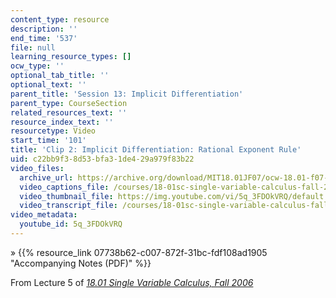 ```yaml
---
content_type: resource
description: ''
end_time: '537'
file: null
learning_resource_types: []
ocw_type: ''
optional_tab_title: ''
optional_text: ''
parent_title: 'Session 13: Implicit Differentiation'
parent_type: CourseSection
related_resources_text: ''
resource_index_text: ''
resourcetype: Video
start_time: '101'
title: 'Clip 2: Implicit Differentiation: Rational Exponent Rule'
uid: c22bb9f3-8d53-bfa3-1de4-29a979f83b22
video_files:
  archive_url: https://archive.org/download/MIT18.01JF07/ocw-18.01-f07-lec05_300k.mp4
  video_captions_file: /courses/18-01sc-single-variable-calculus-fall-2010/82f68b95db6e5c3aa3d5bb341b6be27e_5q_3FDOkVRQ.vtt
  video_thumbnail_file: https://img.youtube.com/vi/5q_3FDOkVRQ/default.jpg
  video_transcript_file: /courses/18-01sc-single-variable-calculus-fall-2010/e6f98472ab584c2b8bb02f86fcbce655_5q_3FDOkVRQ.pdf
video_metadata:
  youtube_id: 5q_3FDOkVRQ
---
```


» {{% resource_link 07738b62-c007-872f-31bc-fdf108ad1905 "Accompanying Notes (PDF)" %}}

From Lecture 5 of [_18.01 Single Variable Calculus, Fall 2006_](/courses/18-01-single-variable-calculus-fall-2006/video_galleries/video-lectures)